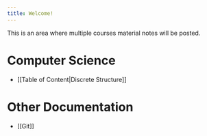 ```yaml
---
title: Welcome!
---
```


This is an area where multiple courses material notes will be posted.


# Computer Science
- [[Table of Content|Discrete Structure]]

# Other Documentation

- [[Git]]

